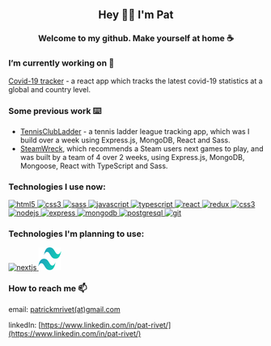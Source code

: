 


<h2 align='center'>Hey 👋🏼 I'm Pat</h2>
<h3 align='center'>Welcome to my github.  Make yourself at home ☕</h3>


### I’m currently working on 🔭 
[Covid-19 tracker](https://github.com/patrivet/covid19-tracker) - a react app which tracks the latest covid-19 statistics at a global and country level. 

### Some previous work ⌨️
- [TennisClubLadder](https://github.com/patrivet/TennisClubLadder) - a tennis ladder league tracking app, which was I build over a week using Express.js, MongoDB, React and Sass.
- [SteamWreck](https://github.com/patrivet/SteamWreck), which recommends a Steam users next games to play, and was built by a team of 4 over 2 weeks, using Express.js, MongoDB, Mongoose, React with TypeScript and Sass.

### Technologies I use now:
<p align="left"> 
  <a href="https://developer.mozilla.org/en-US/docs/Web/Guide/HTML/HTML5" target="_blank"> <img src="https://icongr.am/devicon/html5-original-wordmark.svg?size=128&color=currentColor" alt="html5" width="45" height="45"/> </a> 
  <a href="https://developer.mozilla.org/en-US/docs/Web/CSS" target="_blank"> <img src="https://icongr.am/devicon/css3-original-wordmark.svg?size=128&color=currentColor" alt="css3" width="45" height="45"/> </a>
    <a href="https://sass-lang.com/" target="_blank"> <img src="https://icongr.am/devicon/sass-original.svg?size=128&color=919191" alt="sass" width="45" height="45"/> </a>
  <a href="https://developer.mozilla.org/en-US/docs/Web/JavaScript" target="_blank"> <img src="https://icongr.am/devicon/javascript-original.svg?size=128&color=currentColor" alt="javascript" width="45" height="45"/> </a> 
  <a href="https://www.typescriptlang.org/" target="_blank"> <img src="https://icongr.am/devicon/typescript-original.svg?size=128&color=currentColor" alt="typescript" width="45" height="45"/> </a> 
  <a href="https://reactjs.org/" target="_blank"> <img src="https://icongr.am/devicon/react-original.svg?size=128&color=currentColor" alt="react" width="45" height="45"/> </a>
  <a href="https://react-redux.js.org/" target="_blank"> <img src="https://raw.githubusercontent.com/reduxjs/redux/master/logo/logo.svg" alt="redux" width="45" height="45"/> </a> 
    <a href="https://graphql.github.io/" target="_blank"> <img src="https://user-images.githubusercontent.com/25126281/102015838-d4678280-3d55-11eb-81d2-cd2a79ea3a82.png" alt="css3" width="45" height="45"/> </a> 
  <a href="https://nodejs.org" target="_blank"> <img src="https://icongr.am/devicon/nodejs-original.svg?size=128&color=919191" alt="nodejs" width="45" height="45"/> </a> 
  <a href="https://expressjs.com" target="_blank"> <img src="https://icongr.am/devicon/express-original.svg?size=128&color=919191" alt="express" width="45" height="45"/> </a> 
  <a href="https://www.mongodb.com/" target="_blank"> <img src="https://icongr.am/devicon/mongodb-original-wordmark.svg?size=128&color=currentColor" alt="mongodb" width="45" height="45"/> </a> 
  <a href="https://www.postgresql.org" target="_blank"> <img src="https://icongr.am/devicon/postgresql-original.svg?size=128&color=919191" alt="postgresql" width="45" height="45"/> </a>
  <a href="https://git-scm.com/" target="_blank"> <img src="https://icongr.am/devicon/git-original.svg?size=128&color=currentColor" alt="git" width="45" height="45"/> </a>
</p>

### Technologies I'm planning to use:
<p align="left"> 
  <a href="https://nextjs.org/" target="_blank"> <img src="https://upload.wikimedia.org/wikipedia/commons/8/8e/Nextjs-logo.svg" alt="nextjs" width="45" height="45"/> </a> 
  <a href="https://tailwindcss.com/" target="_blank"> <img src="/tailwind-css.svg" alt="tailwindcss" width="45" height="45"/> </a> 
</p>

### How to reach me 📫
email: [patrickmrivet(at)gmail.com](mailto:patrickmrivet@gmail.com)

linkedIn: [https://www.linkedin.com/in/pat-rivet/](https://www.linkedin.com/in/pat-rivet/)

<!--
**patrivet/patrivet** is a ✨ _special_ ✨ repository because its `README.md` (this file) appears on your GitHub profile.

Here are some ideas to get you started:

- 🔭 I’m currently working on ...
- 🌱 I’m currently learning ...
- 👯 I’m looking to collaborate on ...
- 🤔 I’m looking for help with ...
- 💬 Ask me about ...
- 📫 How to reach me: ...
- 😄 Pronouns: ...
- ⚡ Fun fact: ...
-->
